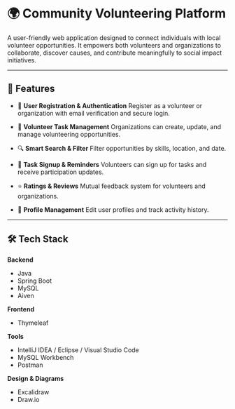 # 🌍 Community Volunteering Platform

A user-friendly web application designed to connect individuals with local volunteer opportunities. It empowers both volunteers and organizations to collaborate, discover causes, and contribute meaningfully to social impact initiatives.

---

## 🚀 Features

* 🔐 **User Registration & Authentication**
  Register as a volunteer or organization with email verification and secure login.

* 📝 **Volunteer Task Management**
  Organizations can create, update, and manage volunteering opportunities.

* 🔍 **Smart Search & Filter**
  Filter opportunities by skills, location, and date.

* 📅 **Task Signup & Reminders**
  Volunteers can sign up for tasks and receive participation updates.

* ⭐ **Ratings & Reviews**
  Mutual feedback system for volunteers and organizations.

* 👤 **Profile Management**
  Edit user profiles and track activity history.

---

## 🛠️ Tech Stack

**Backend**

* Java
* Spring Boot
* MySQL
* Aiven

**Frontend**

* Thymeleaf

**Tools**

* IntelliJ IDEA / Eclipse / Visual Studio Code
* MySQL Workbench
* Postman

**Design & Diagrams**

* Excalidraw
* Draw\.io

 
